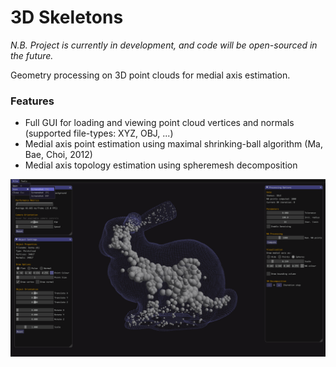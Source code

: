 # 3D Skeletons

_N.B. Project is currently in development, and code will be open-sourced in the future._

Geometry processing on 3D point clouds for medial axis estimation.

### Features
* Full GUI for loading and viewing point cloud vertices and normals (supported file-types: XYZ, OBJ, ...)
* Medial axis point estimation using maximal shrinking-ball algorithm (Ma, Bae, Choi, 2012)
* Medial axis topology estimation using spheremesh decomposition

![alt text](https://github.com/martinmclaren/3D-skeletons/blob/master/preview/bunny_MA.png?raw=true)
